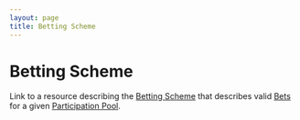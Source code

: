 ```yaml
---
layout: page
title: Betting Scheme
---
```

# Betting Scheme

Link to a resource describing the [Betting Scheme](../concepts/betting-scheme) that describes valid [Bets](../concepts/bet) for a given [Participation Pool](../concepts/participation-pool).
